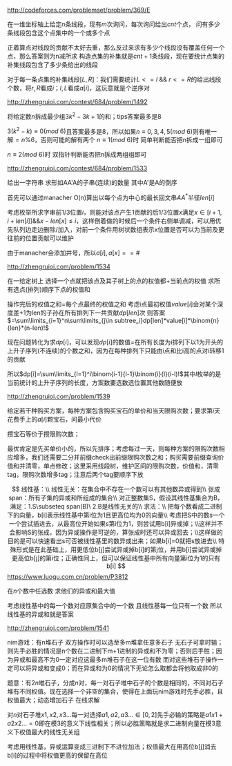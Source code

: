 http://codeforces.com/problemset/problem/369/E

在一维坐标轴上给定$n$条线段，现有$m$次询问，每次询问给出$cnt$个点， 问有多少条线段包含这个点集中的一个或多个点

正着算点对线段的贡献不太好去重，那么反过来求有多少个线段没有覆盖任何一个点，那么答案则为n减所求
构造点集的补集就是$cnt+1$条线段，现在要统计点集的补集线段包含了多少条给出的线段

对于每一条点集的补集线段$[L,R]$：我们需要统计$L<=l\ \&\&\ r<=R$的给出线段个数，将$r,R$看成$i$；$l,L$看成$a[i]$，这玩意就是个逆序对



http://zhengruioi.com/contest/684/problem/1492

将给定数$n$拆成最少组$3k^2-3k+1$的和；tips答案最多是8

$3(k^2-k)\equiv 0(mod\ 6)$且答案最多是8，所以如果$n\equiv 0,3,4,5(mod\ 6)$则有唯一解$=n\%6$，否则可能的解有两个
$n\equiv 1(mod\ 6)$时 简单判断能否把n拆成一组即可

$n\equiv 2(mod\ 6)$时 双指针判断能否把n拆成两组组即可



http://zhengruioi.com/contest/684/problem/1533

给出一字符串 求形如AA'A的子串(连续)的数量 其中A'是A的倒序

首先可以通过manacher O(n)算出以每个点为中心的最长回文串$AA^*$半径$len[i]$

考虑枚举所求字串前1/3位置$i$，则能对该点产生1贡献的后1/3位置$x$满足$x\in[i+1,i+len[i]] \&\& x-len[x]\leq i$，这样倒着做的时候后一个条件右侧单调减，可以用优先队列边走边删除/加入，对前一个条件用树状数组表示x位置是否可以为当前及更往前的位置贡献可以维护

由于manacher会添加井号，所以$a[i],a[x]==\#$



http://zhengruioi.com/problem/1534

在一给定树上 选择一个点就把该点及其子树上的点的权值都+当前点的权值 求所有选点(排列)顺序下点的权值和

操作完后的权值之和=每个点最终的权值之和 考虑i点最初权值$value[i]$会对某个深度差+1为len的子孙在所有排列下一共贡献$dp[len]$次 则答案$=\sum\limits_{i=1}^n\sum\limits_{j\in subtree_i}dp[len]*value[i]*\binom{n}{len}*(n-len)!$

现在问题转化为求$dp[i]$，可以发现$dp[i]$的数值=在所有长度为i排列下以1为开头的上升子序列(不连续)的个数之和，因为在每种排列下只能由i点和比i高的点对i转移1的贡献

所以$dp[i]=\sum\limits_{l=1}^i\binom{i-1}{l-1}\binom{i}{l}(i-l)!$其中$l$枚举的是当前统计的上升子序列的长度，方案数要选数选位置其他数随便放



http://zhengruioi.com/problem/1539

给定若干种购买方案，每种方案包含购买宝石的单价和当天限购次数；要求第$i$天花费手上的$a[i]$颗宝石，问最小代价

攒宝石等价于攒限购次数；

最优肯定是先买单价小的，所以先排序；考虑每过一天，则每种方案的限购次数相应增多，我们还需要二分并前缀check出前缀限购次数之和；购买需要前缀查询价值和并清零，单点修改；这里采用线段树，维护区间的限购次数，价值和，清零tag，限购次数增多tag；注意后两个tag要顺序下放


$$
线性基：\\
线性无关：在集合中不存在一个数可以有其他数异或得到\\
张成span：所有子集的异或和所组成的集合\\
对正整数集S，假设其线性基集合为B，满足：1.S\subseteq span(B)\ 2.B是线性无关的\\
求法：\\
把每个数看成二进制下的向量，b[i]表示线性基中第i位为1且更高位均为0的向量\\
考虑把S中的数s一个一个尝试插进去，从最高位开始如果s第i位为1，则尝试用b[i]异或掉；\\这样并不会影响S的张成，因为异或操作是可逆的，算张成时还可以异或回去；\\这样做的目的是可以快速看出s可否被线性基里的数异或出来；如果b[i]=0就把s放进去\\
特殊形式是在此基础上，用更低位b[j]尝试异或掉b[i]的第j位，并用b[i]尝试异或掉更高位b[j]的第i位；正确性同上，但可以保证线性基中所有向量第i位为1的只有b[i]
$$
https://www.luogu.com.cn/problem/P3812

在$n$个数中任选数 求他们的异或和最大值

考虑线性基中的每一个数对应原集合中的一个数 且线性基每一位只有一个数 所以线性基的异或和就是答案



http://zhengruioi.com/problem/1541

nim游戏：有n堆石子 双方操作时可以选至多m堆拿任意多石子 无石子可拿时输；则先手必胜的情况是n个数在二进制下m+1进制的异或和不为零；否则后手胜；因为异或和最高不为0一定对应这最多m堆石子在这一位有数 而对这些堆石子操作一定可以将异或和变成0；而在异或和为0的情况下无论怎么取都会将他取成非0的

题意：有$2n$堆石子，分成$n$对，每一对石子堆中石子的个数是相同的，不同对石子堆有不同权值。现在选择一个非空的集合，使得在上面玩nim游戏时先手必胜，且权值最大；动态增加石子 在线求解

对$n$对石子堆$x1,x2,x3...$每一对选择$a1,a2,a3...\in[0,2]$先手必输的策略是$a1x1+a2x2...=0$即在模3的意义下线性相关；所以必胜策略就是求二进制向量在模3意义下权值最大的线性无关组

考虑用线性基，异或运算变成三进制下不进位加法；权值最大在用高位b[j]消去b[i]的过程中将权值更高的保留在高位



